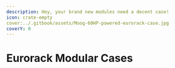 ```yaml
---
description: Hey, your brand new modules need a decent case!
icon: crate-empty
cover:../.gitbook/assets/Moog-60HP-powered-eurorack-case.jpg
coverY: 0
---
```


# Eurorack Modular Cases

